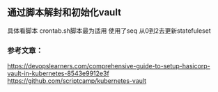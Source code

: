 ## 通过脚本解封和初始化vault
具体看脚本
crontab.sh脚本最为适用 使用了seq 从0到2去更新statefuleset


### 参考文章： 
https://devopslearners.com/comprehensive-guide-to-setup-hasicorp-vault-in-kubernetes-8543e9912e3f  
https://github.com/scriptcamp/kubernetes-vault
